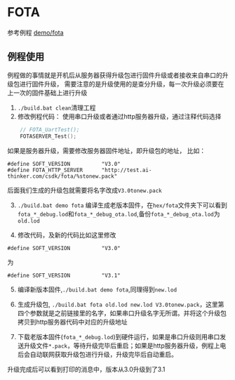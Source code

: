 FOTA
====

参考例程 [demo/fota](https://github.com/Ai-Thinker-Open/GPRS_C_SDK/blob/master/demo/fota/src/demo_fota.c)

## 例程使用

例程做的事情就是开机后从服务器获得升级包进行固件升级或者接收来自串口的升级包进行固件升级，
需要注意的是升级使用的是查分升级，每一次升级必须要在上一次的固件基础上进行升级

1. `./build.bat clean`清理工程
2. 修改例程代码：
使用串口升级或者通过http服务器升级，通过注释代码选择
```c
    // FOTA_UartTest();
    FOTASERVER_Test();
```
如果是服务器升级，需要修改服务器固件地址，即升级包的地址，
比如：
```
#define SOFT_VERSION          "V3.0"
#define FOTA_HTTP_SERVER      "http://test.ai-thinker.com/csdk/fota/%stonew.pack"
```
后面我们生成的升级包就需要将名字改成`V3.0tonew.pack`

3. `./build.bat demo fota` 编译生成老版本固件，在`hex/fota`文件夹下可以看到`fota_*_debug.lod`和`fota_*_debug_ota.lod`,备份`fota_*_debug_ota.lod`为`old.lod`

4. 修改代码，及新的代码比如这里修改
```
#define SOFT_VERSION          "V3.0"
```
为
```
#define SOFT_VERSION          "V3.1"
```

5. 编译新版本固件,`./build.bat demo fota`,同理得到`new.lod`

6. 生成升级包, `./build.bat fota old.lod new.lod V3.0tonew.pack`，这里第四个参数就是之前链接里的名字，如果串口升级名字无所谓。并将这个升级包拷贝到http服务器代码中对应的升级地址

7. 下载老版本固件(`fota_*_debug.lod`)到硬件运行，如果是串口升级则用串口发送升级文件`*.pack`，等待升级完毕后重启；如果是http服务器升级，例程上电后会自动联网获取升级包进行升级，升级完毕后自动重启。

升级完成后可以看到打印的消息中，版本从3.0升级到了3.1




